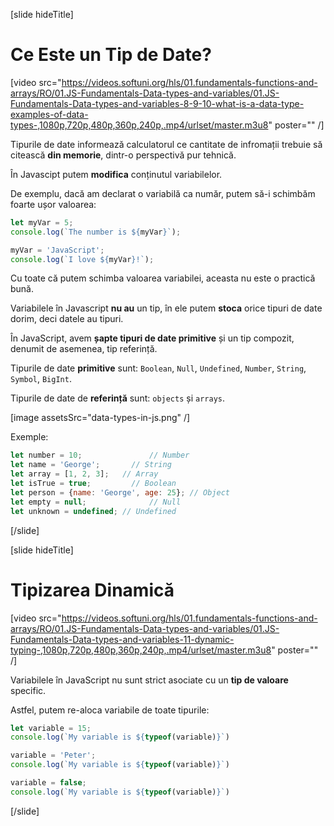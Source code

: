 [slide hideTitle]

# Ce Este un Tip de Date?

[video src="https://videos.softuni.org/hls/01.fundamentals-functions-and-arrays/RO/01.JS-Fundamentals-Data-types-and-variables/01.JS-Fundamentals-Data-types-and-variables-8-9-10-what-is-a-data-type-examples-of-data-types-,1080p,720p,480p,360p,240p,.mp4/urlset/master.m3u8" poster="" /]

Tipurile de date informează calculatorul ce cantitate de infromații trebuie să citească **din memorie**, dintr-o perspectivă pur tehnică.

În Javascipt putem **modifica** conținutul variabilelor. 

De exemplu, dacă am declarat o variabilă ca număr, putem să-i schimbăm foarte ușor valoarea:

``` js live
let myVar = 5;
console.log(`The number is ${myVar}`);

myVar = 'JavaScript';
console.log(`I love ${myVar}!`);
```

Cu toate că putem schimba valoarea variabilei, aceasta nu este o practică bună.

Variabilele în Javascript **nu au** un tip, în ele putem **stoca** orice tipuri de date dorim, deci datele au tipuri.

În JavaScript, avem **șapte tipuri de date primitive** și un tip compozit, denumit de asemenea, tip referință. 

Tipurile de date **primitive** sunt: `Boolean`, `Null`, `Undefined`, `Number`, `String`, `Symbol`, `BigInt`.

Tipurile de date de **referință** sunt: `objects` și `arrays`.

[image assetsSrc="data-types-in-js.png" /]

Exemple:
``` js
let number = 10; 			   // Number
let name = 'George';	   // String
let array = [1, 2, 3];   // Array
let isTrue = true;		   // Boolean
let person = {name: 'George', age: 25}; // Object
let empty = null;			   // Null
let unknown = undefined; // Undefined
```
[/slide]

[slide hideTitle]


# Tipizarea Dinamică

[video src="https://videos.softuni.org/hls/01.fundamentals-functions-and-arrays/RO/01.JS-Fundamentals-Data-types-and-variables/01.JS-Fundamentals-Data-types-and-variables-11-dynamic-typing-,1080p,720p,480p,360p,240p,.mp4/urlset/master.m3u8" poster="" /]

Variabilele în JavaScript nu sunt strict asociate cu un **tip de valoare** specific.

Astfel, putem re-aloca variabile de toate tipurile:

``` js live
let variable = 15; 
console.log(`My variable is ${typeof(variable)}`)

variable = 'Peter'; 
console.log(`My variable is ${typeof(variable)}`)

variable = false;
console.log(`My variable is ${typeof(variable)}`)
```

[/slide]